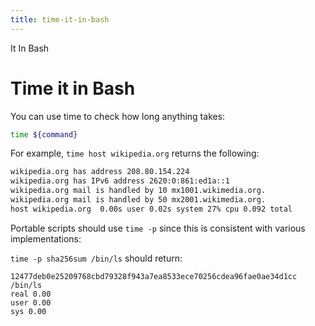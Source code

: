 ```yaml
---
title: time-it-in-bash
---
```


It In Bash

# Time it in Bash

You can use time to check how long anything takes:

```sh
time ${command}
```

For example, `time host wikipedia.org` returns the following:

```sh
wikipedia.org has address 208.80.154.224
wikipedia.org has IPv6 address 2620:0:861:ed1a::1
wikipedia.org mail is handled by 10 mx1001.wikimedia.org.
wikipedia.org mail is handled by 50 mx2001.wikimedia.org.
host wikipedia.org  0.00s user 0.02s system 27% cpu 0.092 total
```

Portable scripts should use `time -p` since this is consistent with
various implementations:

`time -p sha256sum /bin/ls` should return:

    12477deb0e25209768cbd79328f943a7ea8533ece70256cdea96fae0ae34d1cc  /bin/ls
    real 0.00
    user 0.00
    sys 0.00
